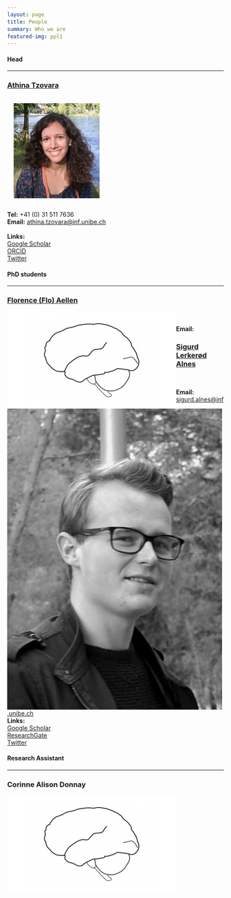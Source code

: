 ```yaml
---
layout: page
title: People
summary: Who we are
featured-img: ppl1
---
```


#### Head 
---

### <a href="https://ccneuro.github.io/atzovara/">Athina Tzovara</a>

<img align="center" src="https://raw.githubusercontent.com/ccneuro/ccneuro.github.io/master/assets/img/posts/TzovaraAthina_Picture.jpg" alt="Smiley face" style="width:200px;padding:15px"/>
<br/>

**Tel:** +41 (0) 31 511 7636  <br/>
**Email:** athina.tzovara@inf.unibe.ch <br/>
<br/>
**Links:**<br/>
<a href="https://scholar.google.ch/citations?hl=en&user=XdOdIKYAAAAJ">Google Scholar</a><br/>
<a href="https://orcid.org/0000-0002-7588-1418">ORCID</a><br/>
<a href="https://twitter.com/aath0">Twitter</a>

#### PhD students
---

### <a href="https://ccneuro.github.io/faellen/">Florence (Flo) Aellen</a>

<img style="float: left;" src="https://raw.githubusercontent.com/ccneuro/ccneuro.github.io/master/assets/img/posts/ppl.jpg" alt="Smiley face" style="width:175px;border:15px;"/>
<br/>

**Email:** 
<br/>

### <a href="https://ccneuro.github.io/salnes/">Sigurd Lerkerød Alnes</a>
<img style="float: left;" src="https://raw.githubusercontent.com/ccneuro/ccneuro.github.io/master/assets/img/posts/AlnesSigurd_Picture.jpg" alt="Smiley face" style="width:175px;border:15px;"/>
<br/>

**Email:** sigurd.alnes@inf.unibe.ch 
<br/>
**Links:**<br/>
<a href="https://scholar.google.com/citations?user=ECfihgYAAAAJ">Google Scholar</a><br/>
<a href="https://www.researchgate.net/profile/Sigurd_Alnes">ResearchGate</a><br/>
<a href="https://twitter.com/lerknes">Twitter</a>


#### Research Assistant
---

### Corinne Alison Donnay

<img style="float: left;" src="https://raw.githubusercontent.com/ccneuro/ccneuro.github.io/master/assets/img/posts/ppl.jpg" alt="Smiley face" style="width:175px;border:15px;"/>



 
